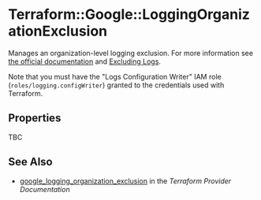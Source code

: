 # Terraform::Google::LoggingOrganizationExclusion

Manages an organization-level logging exclusion. For more information see
[the official documentation](https://cloud.google.com/logging/docs/) and
[Excluding Logs](https://cloud.google.com/logging/docs/exclusions).

Note that you must have the "Logs Configuration Writer" IAM role (`roles/logging.configWriter`)
granted to the credentials used with Terraform.

## Properties

TBC

## See Also

* [google_logging_organization_exclusion](https://www.terraform.io/docs/providers/google/r/logging_organization_exclusion.html) in the _Terraform Provider Documentation_